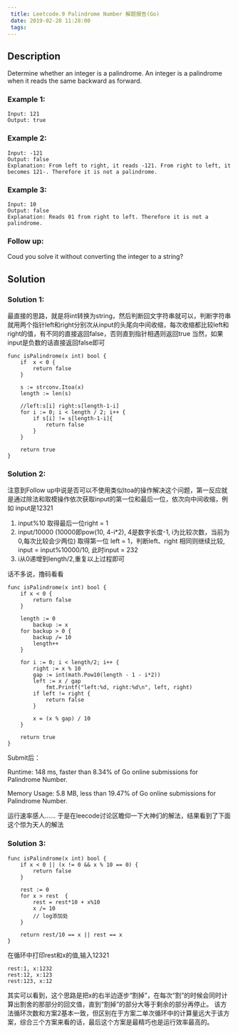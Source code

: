 ```yaml
---
 title: Leetcode.9 Palindrome Number 解题报告(Go)
 date: 2019-02-28 11:28:00
 tags: 
---
```


## Description

Determine whether an integer is a palindrome. An integer is a palindrome when it reads the same backward as forward.

### Example 1:
```
Input: 121 
Output: true
```

### Example 2:
```
Input: -121
Output: false
Explanation: From left to right, it reads -121. From right to left, it becomes 121-. Therefore it is not a palindrome.
```
### Example 3:
```
Input: 10
Output: false
Explanation: Reads 01 from right to left. Therefore it is not a palindrome.
```
### Follow up:

Coud you solve it without converting the integer to a string?

## Solution

### Solution 1:
最直接的思路，就是将int转换为string，然后判断回文字符串就可以，判断字符串就用两个指针left和right分别次从input的头尾向中间收缩，每次收缩都比较left和right的值，有不同的直接返回false，否则直到指针相遇则返回true
当然，如果input是负数的话直接返回false即可

```
func isPalindrome(x int) bool {
	if	x < 0 {
		return false
	}
	
	s := strconv.Itoa(x)
	length := len(s)
	
	//left:s[i] right:s[length-1-i]
	for i := 0; i < length / 2; i++ {
		if s[i] != s[length-1-i]{
			return false
		}
	}
	
	return true
}
```

### Solution 2:
注意到Follow up中说是否可以不使用类似Itoa的操作解决这个问题，第一反应就是通过除法和取模操作依次获取input的第一位和最后一位，依次向中间收缩，例如 input是12321

1. input%10 取得最后一位right = 1
2. input/10000 (10000即pow(10, 4-i*2), 4是数字长度-1, i为比较次数，当前为0,每次比较会少两位) 取得第一位 left = 1，判断left、right 相同则继续比较, input = input%10000/10, 此时input = 232
3. i从0递增到length/2,重复以上过程即可

话不多说，撸码看看

```
func isPalindrome(x int) bool {
	if x < 0 {
		return false
	}

	length := 0
        backup := x
	for backup > 0 {
		backup /= 10
		length++
	}

	for i := 0; i < length/2; i++ {
		right := x % 10
		gap := int(math.Pow10(length - 1 - i*2))
		left := x / gap
   	        fmt.Printf("left:%d, right:%d\n", left, right)
		if left != right {
			return false
		}

		x = (x % gap) / 10
	}
	
	return true
}
```
Submit后：

Runtime: 148 ms, faster than 8.34% of Go online submissions for Palindrome Number.

Memory Usage: 5.8 MB, less than 19.47% of Go online submissions for Palindrome Number.

运行速率感人…… 于是在leecode讨论区瞻仰一下大神们的解法，结果看到了下面这个惊为天人的解法

### Solution 3:

```
func isPalindrome(x int) bool {
    if x < 0 || (x != 0 && x % 10 == 0) {
		return false
	}

	rest := 0
	for x > rest  {
		rest = rest*10 + x%10
		x /= 10	
		// log添加处
	}

	return rest/10 == x || rest == x
}
```
在循环中打印rest和x的值,输入12321

```
rest:1, x:1232
rest:12, x:123
rest:123, x:12
```

其实可以看到，这个思路是把x的右半边逐步“割掉”，在每次“割”的时候会同时计算出割舍的那部分的回文值，直到“割掉”的部分大等于剩余的部分再停止。
该方法循环次数和方案2基本一致，但区别在于方案二单次循环中的计算量远大于该方案，综合三个方案来看的话，最后这个方案是最精巧也是运行效率最高的。


